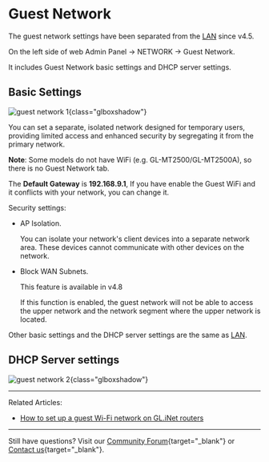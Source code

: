 # Guest Network

The guest network settings have been separated from the [LAN](lan.md) since v4.5.

On the left side of web Admin Panel -> NETWORK -> Guest Network. 

It includes Guest Network basic settings and DHCP server settings.

## Basic Settings

![guest network 1](https://static.gl-inet.com/docs/router/en/4/interface_guide/guest_network/guest_network_1.png){class="glboxshadow"}

You can set a separate, isolated network designed for temporary users, providing limited access and enhanced security by segregating it from the primary network.

**Note**: Some models do not have WiFi (e.g. GL-MT2500/GL-MT2500A), so there is no Guest Network tab.

The **Default Gateway** is **192.168.9.1**, If you have enable the Guest WiFi and it conflicts with your network, you can change it.

Security settings: 

- AP Isolation.

    You can isolate your network's client devices into a separate network area. These devices cannot communicate with other devices on the network.

- Block WAN Subnets.

    This feature is available in v4.8

    If this function is enabled, the guest network will not be able to access the upper network and the network segment where the upper network is located.

Other basic settings and the DHCP server settings are the same as [LAN](lan.md).

## DHCP Server settings

![guest network 2](https://static.gl-inet.com/docs/router/en/4/interface_guide/guest_network/guest_network_2.png){class="glboxshadow"}

---

Related Articles:

- [How to set up a guest Wi-Fi network on GL.iNet routers](../tutorials/how_to_set_up_a_guest_network.md)

---

Still have questions? Visit our [Community Forum](https://forum.gl-inet.com){target="_blank"} or [Contact us](https://www.gl-inet.com/contacts/){target="_blank"}.
